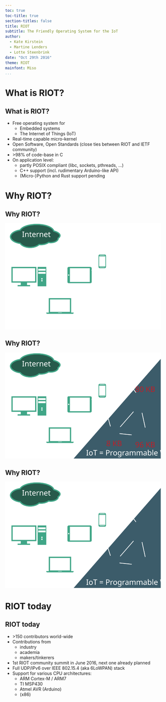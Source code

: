 ```yaml
---
toc: true
toc-title: true
section-titles: false
title: RIOT
subtitle: The Friendly Operating System for the IoT
author:
  - Kate Kirstein
  - Martine Lenders
  - Lotte Steenbrink
date: "Oct 29th 2016"
theme: RIOT
mainfont: Miso
...
```


# What is RIOT?
## What is RIOT?
* Free operating system for
    - Embedded systems
    - The Internet of Things (IoT)
* Real-time capable micro-kernel
* Open Software, Open Standards (close ties between RIOT and IETF community)
* \>98% of code-base in C
* On application level:
    - partly POSIX compliant (libc, sockets, pthreads, ...)
    - C++ support (incl. rudimentary Arduino-like API)
    - (Micro-)Python and Rust support pending

# Why RIOT?
## Why RIOT?
![](graphics/why-riot-1.svg)

## Why RIOT?
![](graphics/why-riot-2.svg)

## Why RIOT?
![](graphics/why-riot-3.svg)

# RIOT today
## RIOT today
* \>150 contributors world-wide
* Contributions from
    - industry
    - academia
    - makers/tinkerers
* 1st RIOT community summit in June 2016, next one already planned
* Full UDP/IPv6 over IEEE 802.15.4 (aka 6LoWPAN) stack
* Support for various CPU architectures:
    - ARM Cortex-M / ARM7
    - TI MSP430
    - Atmel AVR (Arduino)
    - (x86)
